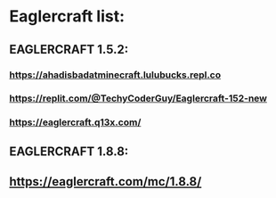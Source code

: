# Eaglercraft list:

## EAGLERCRAFT 1.5.2:
### https://ahadisbadatminecraft.lulubucks.repl.co
### https://replit.com/@TechyCoderGuy/Eaglercraft-152-new
### https://eaglercraft.q13x.com/

## EAGLERCRAFT 1.8.8:
## https://eaglercraft.com/mc/1.8.8/
